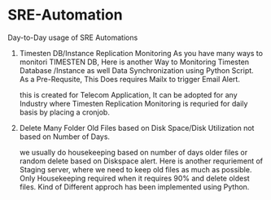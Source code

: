 # SRE-Automation
Day-to-Day usage of SRE Automations 


1. Timesten DB/Instance Replication Monitoring
    As you have many ways to monitori TIMESTEN DB, Here is another Way to Monitoring Timesten Database /Instance as well Data Synchronization using Python Script. 
    As a Pre-Requsite, This Does requires Mailx to trigger Email Alert. 

    this is created for Telecom Application, It can be adopted for any Industry where Timesten Replication Monitoring is requried for daily basis by placing a cronjob. 

2. Delete Many Folder Old Files based on Disk Space/Disk Utilization not based on Number of Days. 

   we usually do housekeeping based on number of days older files or random delete based on Diskspace alert.
   Here is another requriement of Staging server, where we need to keep old files as much as possible. Only Housekeeping required when it requires 90% and delete oldest    files. Kind of Different approch has been implemented using Python. 

